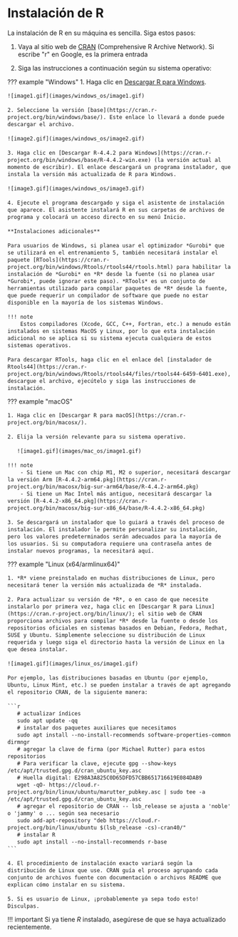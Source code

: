 # Instalación de R

La instalación de R en su máquina es sencilla. Siga estos pasos:

1. Vaya al sitio web de [CRAN](http://cran.r-project.org) (Comprehensive R Archive Network). Si escribe "r" en Google, es la primera entrada

2. Siga las instrucciones a continuación según su sistema operativo:

??? example "Windows"
    1. Haga clic en [Descargar R para Windows](https://cran.r-project.org/bin/windows/).

    ![image1.gif](images/windows_os/image1.gif)

    2. Seleccione la versión [base](https://cran.r-project.org/bin/windows/base/). Este enlace lo llevará a donde puede descargar el archivo.

    ![image2.gif](images/windows_os/image2.gif)

    3. Haga clic en [Descargar R-4.4.2 para Windows](https://cran.r-project.org/bin/windows/base/R-4.4.2-win.exe) (la versión actual al momento de escribir). El enlace descargará un programa instalador, que instala la versión más actualizada de R para Windows.

    ![image3.gif](images/windows_os/image3.gif)

    4. Ejecute el programa descargado y siga el asistente de instalación que aparece. El asistente instalará R en sus carpetas de archivos de programa y colocará un acceso directo en su menú Inicio.

    **Instalaciones adicionales**

    Para usuarios de Windows, si planea usar el optimizador *Gurobi* que se utilizará en el entrenamiento 5, también necesitará instalar el paquete [RTools](https://cran.r-project.org/bin/windows/Rtools/rtools44/rtools.html) para habilitar la instalación de *Gurobi* en *R* desde la fuente (si no planea usar *Gurobi*, puede ignorar este paso). *RTools* es un conjunto de herramientas utilizado para compilar paquetes de *R* desde la fuente, que puede requerir un compilador de software que puede no estar disponible en la mayoría de los sistemas Windows.

    !!! note
        Estos compiladores (Xcode, GCC, C++, Fortran, etc.) a menudo están instalados en sistemas MacOS y Linux, por lo que esta instalación adicional no se aplica si su sistema ejecuta cualquiera de estos sistemas operativos.

    Para descargar RTools, haga clic en el enlace del [instalador de Rtools44](https://cran.r-project.org/bin/windows/Rtools/rtools44/files/rtools44-6459-6401.exe), descargue el archivo, ejecútelo y siga las instrucciones de instalación.

??? example "macOS"

    1. Haga clic en [Descargar R para macOS](https://cran.r-project.org/bin/macosx/).

    2. Elija la versión relevante para su sistema operativo.

       ![image1.gif](images/mac_os/image1.gif)

    !!! note
        - Si tiene un Mac con chip M1, M2 o superior, necesitará descargar la versión Arm [R-4.4.2-arm64.pkg](https://cran.r-project.org/bin/macosx/big-sur-arm64/base/R-4.4.2-arm64.pkg)
        - Si tiene un Mac Intel más antiguo, necesitará descargar la versión [R-4.4.2-x86_64.pkg](https://cran.r-project.org/bin/macosx/big-sur-x86_64/base/R-4.4.2-x86_64.pkg)

    3. Se descargará un instalador que lo guiará a través del proceso de instalación. El instalador le permite personalizar su instalación, pero los valores predeterminados serán adecuados para la mayoría de los usuarios. Si su computadora requiere una contraseña antes de instalar nuevos programas, la necesitará aquí.

??? example "Linux (x64/armlinux64)"

    1. *R* viene preinstalado en muchas distribuciones de Linux, pero necesitará tener la versión más actualizada de *R* instalada.

    2. Para actualizar su versión de *R*, o en caso de que necesite instalarlo por primera vez, haga clic en [Descargar R para Linux](https://cran.r-project.org/bin/linux/); el sitio web de CRAN proporciona archivos para compilar *R* desde la fuente o desde los repositorios oficiales en sistemas basados en Debian, Fedora, Redhat, SUSE y Ubuntu. Simplemente seleccione su distribución de Linux requerida y luego siga el directorio hasta la versión de Linux en la que desea instalar.

    ![image1.gif](images/linux_os/image1.gif)

    Por ejemplo, las distribuciones basadas en Ubuntu (por ejemplo, Ubuntu, Linux Mint, etc.) se pueden instalar a través de apt agregando el repositorio CRAN, de la siguiente manera:

    ```r
       # actualizar índices
       sudo apt update -qq
       # instalar dos paquetes auxiliares que necesitamos
       sudo apt install --no-install-recommends software-properties-common dirmngr
       # agregar la clave de firma (por Michael Rutter) para estos repositorios
       # Para verificar la clave, ejecute gpg --show-keys /etc/apt/trusted.gpg.d/cran_ubuntu_key.asc
       # Huella digital: E298A3A825C0D65DFD57CBB651716619E084DAB9
       wget -qO- https://cloud.r-project.org/bin/linux/ubuntu/marutter_pubkey.asc | sudo tee -a /etc/apt/trusted.gpg.d/cran_ubuntu_key.asc
       # agregar el repositorio de CRAN -- lsb_release se ajusta a 'noble' o 'jammy' o ... según sea necesario
       sudo add-apt-repository "deb https://cloud.r-project.org/bin/linux/ubuntu $(lsb_release -cs)-cran40/"
       # instalar R
       sudo apt install --no-install-recommends r-base
    ```

    4. El procedimiento de instalación exacto variará según la distribución de Linux que use. CRAN guía el proceso agrupando cada conjunto de archivos fuente con documentación o archivos README que explican cómo instalar en su sistema.

    5. Si es usuario de Linux, ¡probablemente ya sepa todo esto! Disculpas.

!!! important
    Si ya tiene *R* instalado, asegúrese de que se haya actualizado recientemente.
